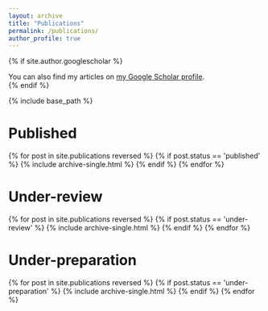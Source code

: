 ```yaml
---
layout: archive
title: "Publications"
permalink: /publications/
author_profile: true
---
```


{% if site.author.googlescholar %}
<div class="wordwrap">You can also find my articles on <a href="{{site.author.googlescholar}}">my Google Scholar profile</a>.</div>
{% endif %}

{% include base_path %}



# Published
{% for post in site.publications reversed %}
  {% if post.status == 'published' %}
    {% include archive-single.html %}
  {% endif %}
{% endfor %}


# Under-review
{% for post in site.publications reversed %}
  {% if post.status == 'under-review' %}
    {% include archive-single.html %}
  {% endif %}
{% endfor %}


# Under-preparation
{% for post in site.publications reversed %}
  {% if post.status == 'under-preparation' %}
    {% include archive-single.html %}
  {% endif %}
{% endfor %}
